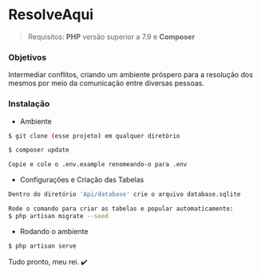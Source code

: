 # ResolveAqui
> Requisitos: **PHP** versão superior a 7.9 e **Composer**


### Objetivos
Intermediar conflitos, criando um ambiente próspero para a resolução dos mesmos por meio da comunicação entre diversas pessoas.

### Instalação
+ Ambiente
```bash
$ git clone (esse projeto) em qualquer diretório

$ composer update

Copie e cole o .env.example renomeando-o para .env
```
+ Configurações e Criação das Tabelas
```bash
Dentro do diretório 'Api/database' crie o arquivo database.sqlite

Rode o comando para criar as tabelas e popular automaticamente:
$ php artisan migrate --seed               
```
+ Rodando o ambiente
```bash
$ php artisan serve
```

Tudo pronto, meu rei. ✔️

